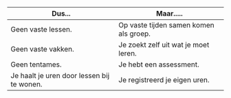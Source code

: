 | Dus...                                    | Maar.....                             |
|-------------------------------------------|---------------------------------------|
| Geen vaste lessen.                        | Op vaste tijden samen komen als groep.|
| Geen vaste vakken.                        | Je zoekt zelf uit wat je moet leren.  |
| Geen tentames.                            | Je hebt een assessment.               |
| Je haalt je uren door lessen bij te wonen.| Je registreerd je eigen uren.         |
